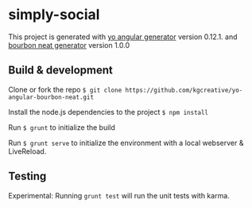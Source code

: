 # simply-social

This project is generated with [yo angular generator](https://github.com/yeoman/generator-angular)
version 0.12.1. and  [bourbon neat generator](https://github.com/koolth/generator-bourbon-neat) version 1.0.0

## Build & development

Clone or fork the repo `$ git clone https://github.com/kgcreative/yo-angular-bourbon-neat.git`

Install the node.js dependencies to the project `$ npm install`

Run `$ grunt` to initialize the build

Run `$ grunt serve` to initialize the environment with a local webserver & LiveReload.

## Testing

Experimental: Running `grunt test` will run the unit tests with karma.
